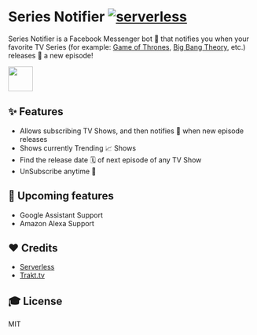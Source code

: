 # Series Notifier [![serverless](http://public.serverless.com/badges/v3.svg)](http://www.serverless.com)

Series Notifier is a Facebook Messenger bot 🤖 that notifies you when your favorite TV Series (for example: [Game of Thrones](http://www.imdb.com/title/tt0944947/), [Big Bang Theory](http://www.imdb.com/title/tt0898266/), etc.) releases 🚀 a new episode!

<a href="https://m.me/snbot">
<img src="https://cdn.rawgit.com/jaydp17/series-notifier-serverless/c281bb84/try-it-now-button.png" height="50px"/>
</a>

## ✨ Features

- Allows subscribing TV Shows, and then notifies 🔔 when new episode releases
- Shows currently Trending 📈 Shows
- Find the release date 🗓 of next episode of any TV Show
- UnSubscribe anytime 🙈

## 🔮 Upcoming features

- Google Assistant Support
- Amazon Alexa Support

## ❤️ Credits

- [Serverless](https://serverless.com)
- [Trakt.tv](https://trakt.tv)

## 🎓 License

MIT
